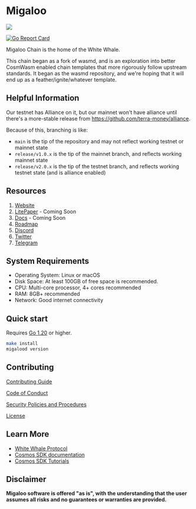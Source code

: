 # Migaloo

![](https://user-images.githubusercontent.com/94062656/215557558-6d0c39f1-9405-439a-aeb5-9baccdbd9df8.png)

[![Go Report Card](https://goreportcard.com/badge/White-Whale-Defi-Platform/migaloo-chain)](https://goreportcard.com/report/White-Whale-Defi-Platform/migaloo-chain)

Migaloo Chain is the home of the White Whale.

This chain began as a fork of wasmd, and is an exploration into better CosmWasm enabled chain templates that more
rigorously follow upstream standards. It began as the wasmd repository, and we're hoping that it will end up as a
feather/ignite/whatever template.

## Helpful Information

Our testnet has Alliance on it, but our mainnet won't have alliance until there's a more-stable release from <https://github.com/terra-money/alliance>.

Because of this, branching is like:

* `main` is the tip of the repository and may not reflect working testnet or mainnet state
* `release/v1.0.x` is the tip of the mainnet branch, and reflects working mainnet state
* `release/v2.0.x` is the tip of the testnet branch, and reflects working testnet state (and is alliance enabled)

## Resources

1. [Website](https://migaloo.zone)
2. [LitePaper]() - Coming Soon
3. [Docs]() - Coming Soon
4. [Roadmap](./docs/ROADMAP.md)
5. [Discord](https://discord.com/channels/908044702794801233/1069611972053712947)
6. [Twitter](https://twitter.com/WhiteWhaleDefi)
7. [Telegram](https://t.me/whitewhaleofficial)

## System Requirements

* Operating System: Linux or macOS
* Disk Space: At least 100GB of free space is recommended.
* CPU: Multi-core processor, 4+ cores recommended
* RAM: 8GB+ recommended
* Network: Good internet connectivity

## Quick start

Requires [Go 1.20](https://go.dev/doc/install) or higher.

```bash
make install
migalood version
```

## Contributing

[Contributing Guide](./docs/CONTRIBUTING.md)

[Code of Conduct](./docs/CODE_OF_CONDUCT.md)

[Security Policies and Procedures](./docs/SECURITY.md)

[License](./LICENSE)

## Learn More

* [White Whale Protocol](https://whitewhale.money/)
* [Cosmos SDK documentation](https://docs.cosmos.network/)
* [Cosmos SDK Tutorials](https://tutorials.cosmos.network/)

## Disclaimer

**Migaloo software is offered "as is", with the understanding that the user assumes all risks and no guarantees or warranties are provided.**
